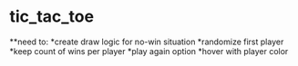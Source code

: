 tic_tac_toe
===========
**need to:
*create draw logic for no-win situation
*randomize first player
*keep count of wins per player
*play again option
*hover with player color